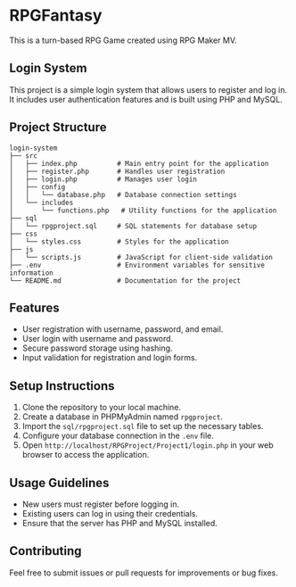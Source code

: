 # RPGFantasy
This is a turn-based RPG Game created using RPG Maker MV. 

## Login System

This project is a simple login system that allows users to register and log in. It includes user authentication features and is built using PHP and MySQL.

## Project Structure

```
login-system
├── src
│   ├── index.php          # Main entry point for the application
│   ├── register.php       # Handles user registration
│   ├── login.php          # Manages user login
│   ├── config
│   │   └── database.php   # Database connection settings
│   └── includes
│       └── functions.php   # Utility functions for the application
├── sql
│   └── rpgproject.sql     # SQL statements for database setup
├── css
│   └── styles.css         # Styles for the application
├── js
│   └── scripts.js         # JavaScript for client-side validation
├── .env                   # Environment variables for sensitive information
└── README.md              # Documentation for the project
```

## Features

- User registration with username, password, and email.
- User login with username and password.
- Secure password storage using hashing.
- Input validation for registration and login forms.

## Setup Instructions

1. Clone the repository to your local machine.
2. Create a database in PHPMyAdmin named `rpgproject`.
3. Import the `sql/rpgproject.sql` file to set up the necessary tables.
4. Configure your database connection in the `.env` file.
5. Open `http://localhost/RPGProject/Project1/login.php` in your web browser to access the application.

## Usage Guidelines

- New users must register before logging in.
- Existing users can log in using their credentials.
- Ensure that the server has PHP and MySQL installed.

## Contributing

Feel free to submit issues or pull requests for improvements or bug fixes.

##
